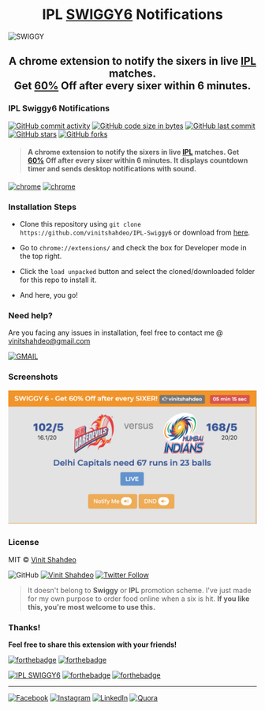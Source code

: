 <h1 align="center"> IPL <a href="https://6.swiggy.com/">SWIGGY6</a> Notifications</h1>


![SWIGGY](assets/swiggy.gif)

<h2 align="center">A chrome extension to notify the sixers in live <a href="https://www.cricbuzz.com/cricket-match/live-scores">IPL</a> matches.<br> Get <a href="">60%</a> Off after every sixer within 6 minutes.</h2>

### IPL Swiggy6 Notifications

[![GitHub commit activity](https://img.shields.io/github/commit-activity/y/vinitshahdeo/IPL-Swiggy6.svg?logo=github&style=social)](https://github.com/vinitshahdeo/) [![GitHub code size in bytes](https://img.shields.io/github/languages/code-size/vinitshahdeo/IPL-Swiggy6.svg?logo=github&style=social)](https://github.com/vinitshahdeo/) [![GitHub last commit](https://img.shields.io/github/last-commit/vinitshahdeo/IPL-Swiggy6.svg?logo=git&style=social)](https://github.com/vinitshahdeo/) [![GitHub stars](https://img.shields.io/github/repo-size/vinitshahdeo/IPL-Swiggy6.svg?style=social)](https://github.com/vinitshahdeo/IPL-Swiggy6) [![GitHub forks](https://img.shields.io/github/forks/vinitshahdeo/IPL-Swiggy6.svg?style=social&logo=git)](https://github.com/vinitshahdeo/IPL-Swiggy6/network)


> #### A chrome extension to notify the sixers in live <a href="https://www.cricbuzz.com/cricket-match/live-scores">IPL</a> matches. Get <a href="">60%</a> Off after every sixer within 6 minutes. It displays countdown timer and sends desktop notifications with sound.

[![chrome](https://img.shields.io/badge/Chrome-Extension-blue.svg?logo=google-chrome&style=for-the-badge&logoColor=critical)](https://github.com/vinitshahdeo/IPL-Swiggy6) [![chrome](https://img.shields.io/badge/IPL-SWIGGY6-orange.svg?logo=javascript&style=for-the-badge)](https://github.com/vinitshahdeo/IPL-Swiggy6)

### Installation Steps

- Clone this repository using `git clone https://github.com/vinitshahdeo/IPL-Swiggy6` or download from [here]().

- Go to `chrome://extensions/` and check the box for Developer mode in the top right.

- Click the `load unpacked` button and select the cloned/downloaded folder for this repo to install it.

- And here, you go!

### Need help?

Are you facing any issues in installation, feel free to contact me @ [vinitshahdeo@gmail.com](https://mail.google.com/mail/)

[![GMAIL](https://img.shields.io/static/v1.svg?label=send&message=vinitshahdeo@gmail.com&color=red&logo=gmail&style=social)](https://www.github.com/vinitshahdeo)

### Screenshots

![screenshot](assets/swiggy6.png)

### License

MIT &copy; [Vinit Shahdeo](https://github.com/vinitshahdeo)

![GitHub](https://img.shields.io/github/license/vinitshahdeo/IPL-Swiggy6.svg?logo=github&style=social)  [![Vinit Shahdeo](https://img.shields.io/badge/GitHub-@vinitshahdeo-follow.svg?logo=github&style=social)](https://github.com/vinitshahdeo)
[![Twitter Follow](https://img.shields.io/twitter/follow/Vinit_Shahdeo.svg?style=social)](https://twitter.com/Vinit_Shahdeo)


> It doesn't belong to **Swiggy** or **IPL** promotion scheme. I've just made for my own purpose to order food online when a six is hit. **If you like this, you're most welcome to use this.**

### Thanks!

**Feel free to share this extension with your friends!** 

[![forthebadge](https://forthebadge.com/images/badges/built-with-love.svg)](https://forthebadge.com) [![forthebadge](https://forthebadge.com/images/badges/check-it-out.svg)](https://forthebadge.com)

[![IPL SWIGGY6](https://forthebadge.com/images/badges/fuck-it-ship-it.svg)](https://github.com/vinitshahdeo/IPL-Swiggy6/) [![forthebadge](https://forthebadge.com/images/badges/makes-people-smile.svg)](https://forthebadge.com) [![forthebadge](https://forthebadge.com/images/badges/powered-by-oxygen.svg)](https://forthebadge.com)

---

[![Facebook](https://img.shields.io/static/v1.svg?label=follow&message=@vinit.shahdeo&color=9cf&logo=facebook&style=flat&logoColor=white&colorA=informational)](https://www.facebook.com/vinit.shahdeo)  [![Instagram](https://img.shields.io/static/v1.svg?label=follow&message=@vinitshahdeo&color=grey&logo=instagram&style=flat&logoColor=white&colorA=orangel)](https://www.instagram.com/vinitshahdeo/) [![LinkedIn](https://img.shields.io/static/v1.svg?label=connect&message=@vinitshahdeo&color=success&logo=linkedin&style=flat&logoColor=white&colorA=blue)](https://www.linkedin.com/in/vinitshahdeo/) [![Quora](https://img.shields.io/badge/Quora-VinitShahdeo-red.svg?logo=quora)](https://www.quora.com/profile/Vinit-Shahdeo-1)
